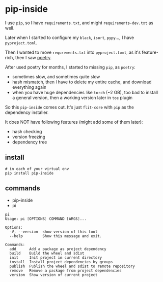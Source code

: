 # pip-inside

I use `pip`, so I have `requirements.txt`, and might `requirements-dev.txt` as well.

Later when I started to configure my `black`, `isort`, `pypy`..., I have `pyproject.toml`.

Then I  wanted to move `requrements.txt` into `pyproject.toml`, as it's feature-rich, then I saw [poetry](https://python-poetry.org/).

After used poetry for months, I started to missing `pip`, as `poetry`:
 - sometimes slow, and sometimes quite slow
 - hash mismatch, then I have to delete my entire cache, and download everything again
 - when you have huge dependencies like `torch` (~2 GB), too bad to install a general version, then a working version later in `toe` plugin

So this `pip-inside` comes out. It's just `flit-core` with `pip` as the dependency installer.

It does NOT have following features (might add some of them later):
 - hash checking
 - version freezing
 - dependency tree


## install

```shell
# in each of your virtual env
pip install pip-inside
```

## commands

 - pip-inside
 - pi

```shell
pi
Usage: pi [OPTIONS] COMMAND [ARGS]...

Options:
  -V, --version  show version of this tool
  --help         Show this message and exit.

Commands:
  add      Add a package as project dependency
  build    Build the wheel and sdist
  init     Init project in current directory
  install  Install project dependencies by groups
  publish  Publish the wheel and sdist to remote repository
  remove   Remove a package from project dependencies
  version  Show version of current project
```
